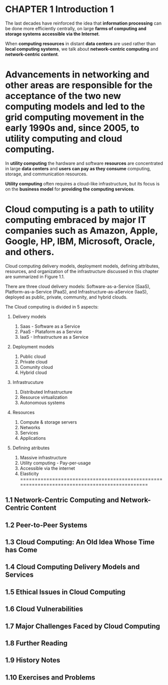 # CHAPTER 1 Introduction 1
The last decades have reinforced the idea that **information processing** can be done more efficiently centrally, on large **farms of computing and storage systems** **accessible via the Internet**.

When **computing resources** in distant **data centers** are used rather than **local computing systems**, we talk about **network-centric computing** and **network-centric content**. 

**Advancements in networking and other areas** are responsible for the acceptance of the **two new computing models** and led to the grid computing movement in the early 1990s and, since 2005, to **utility computing** and **cloud computing**.
=============================================================================================

In **utility computing** the hardware and software **resources** are concentrated in large **data centers** and **users can pay as they consume** computing, storage, and communication resources. 

**Utility computing** often requires a cloud-like infrastructure, but its focus is on the **business model** for **providing the computing services**. 

Cloud computing is a path to utility computing embraced by major IT companies such as Amazon, Apple, Google, HP, IBM, Microsoft, Oracle, and others.
=============================================================================================

Cloud computing delivery models, deployment models, defining attributes, resources, and organization of the infrastructure discussed in this chapter are summarized in Figure 1.1. 

There are three cloud delivery models: Software-as-a-Service (SaaS), Platform-as-a-Service (PaaS), and Infrastructure-as-aService (IaaS), deployed as public, private, community, and hybrid clouds.

<!--
CHAPTER 1 Introduction 1
-->

The Cloud computing is divided in 5 aspects:
1. Delivery models
    1. Saas - Software as a Service
    2. PaaS - Plataform as a Service
    3. IaaS - Infrastructure as a Service 

2. Deployment models
    1. Public cloud
    2. Private cloud
    3. Comunity cloud
    4. Hybrid cloud

3. Infrastrucuture
    1. Distributed Infrastructure
    2. Resource virtualization
    3. Autonomous systems

4. Resources
    1. Compute & storage servers
    2. Networks
    3. Services
    4. Applications

5. Defining atributes
    1. Massive infrastructure
    2. Utility computing - Pay-per-usage
    3. Accessible via the internet
    4. Elasticity
=============================================================================================

## 1.1 Network-Centric Computing and Network-Centric Content
## 1.2 Peer-to-Peer Systems
## 1.3 Cloud Computing: An Old Idea Whose Time has Come
## 1.4 Cloud Computing Delivery Models and Services
## 1.5 Ethical Issues in Cloud Computing
## 1.6 Cloud Vulnerabilities
## 1.7 Major Challenges Faced by Cloud Computing
## 1.8 Further Reading
## 1.9 History Notes
## 1.10 Exercises and Problems